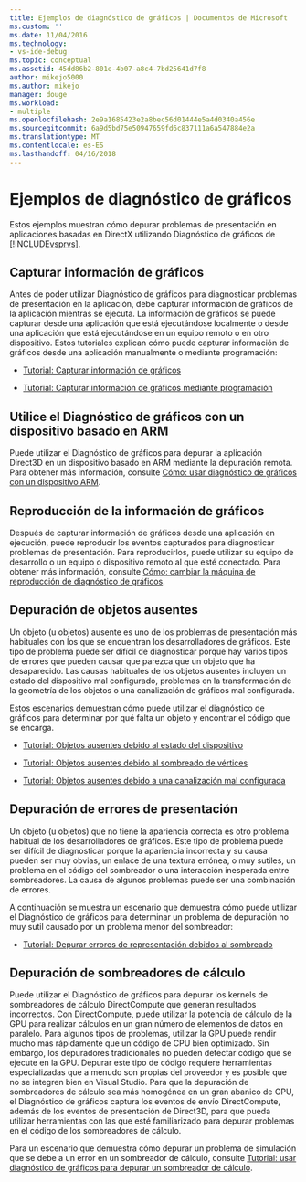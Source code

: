 ```yaml
---
title: Ejemplos de diagnóstico de gráficos | Documentos de Microsoft
ms.custom: ''
ms.date: 11/04/2016
ms.technology:
- vs-ide-debug
ms.topic: conceptual
ms.assetid: 45dd86b2-801e-4b07-a8c4-7bd25641d7f8
author: mikejo5000
ms.author: mikejo
manager: douge
ms.workload:
- multiple
ms.openlocfilehash: 2e9a1685423e2a8bec56d01444e5a4d0340a456e
ms.sourcegitcommit: 6a9d5bd75e50947659fd6c837111a6a547884e2a
ms.translationtype: MT
ms.contentlocale: es-ES
ms.lasthandoff: 04/16/2018
---
```

# <a name="graphics-diagnostics-examples"></a>Ejemplos de diagnóstico de gráficos
Estos ejemplos muestran cómo depurar problemas de presentación en aplicaciones basadas en DirectX utilizando Diagnóstico de gráficos de [!INCLUDE[vsprvs](../../code-quality/includes/vsprvs_md.md)].  
  
## <a name="capturing-graphics-information"></a>Capturar información de gráficos  
 Antes de poder utilizar Diagnóstico de gráficos para diagnosticar problemas de presentación en la aplicación, debe capturar información de gráficos de la aplicación mientras se ejecuta. La información de gráficos se puede capturar desde una aplicación que está ejecutándose localmente o desde una aplicación que está ejecutándose en un equipo remoto o en otro dispositivo. Estos tutoriales explican cómo puede capturar información de gráficos desde una aplicación manualmente o mediante programación:  
  
-   [Tutorial: Capturar información de gráficos](walkthrough-capturing-graphics-information.md)  
  
-   [Tutorial: Capturar información de gráficos mediante programación](walkthrough-capturing-graphics-information-programmatically.md)  
  
## <a name="use-graphics-diagnostics-with-an-arm-based-device"></a>Utilice el Diagnóstico de gráficos con un dispositivo basado en ARM  
 Puede utilizar el Diagnóstico de gráficos para depurar la aplicación Direct3D en un dispositivo basado en ARM mediante la depuración remota. Para obtener más información, consulte [Cómo: usar diagnóstico de gráficos con un dispositivo ARM](how-to-use-graphics-diagnostics-with-an-arm-device.md).  
  
## <a name="playing-back-graphics-information"></a>Reproducción de la información de gráficos  
 Después de capturar información de gráficos desde una aplicación en ejecución, puede reproducir los eventos capturados para diagnosticar problemas de presentación. Para reproducirlos, puede utilizar su equipo de desarrollo o un equipo o dispositivo remoto al que esté conectado. Para obtener más información, consulte [Cómo: cambiar la máquina de reproducción de diagnóstico de gráficos](how-to-change-the-graphics-diagnostics-playback-machine.md).  
  
## <a name="debugging-missing-objects"></a>Depuración de objetos ausentes  
 Un objeto (u objetos) ausente es uno de los problemas de presentación más habituales con los que se encuentran los desarrolladores de gráficos. Este tipo de problema puede ser difícil de diagnosticar porque hay varios tipos de errores que pueden causar que parezca que un objeto que ha desaparecido. Las causas habituales de los objetos ausentes incluyen un estado del dispositivo mal configurado, problemas en la transformación de la geometría de los objetos o una canalización de gráficos mal configurada.  
  
 Estos escenarios demuestran cómo puede utilizar el diagnóstico de gráficos para determinar por qué falta un objeto y encontrar el código que se encarga.  
  
-   [Tutorial: Objetos ausentes debido al estado del dispositivo](walkthrough-missing-objects-due-to-device-state.md)  
  
-   [Tutorial: Objetos ausentes debido al sombreado de vértices](walkthrough-missing-objects-due-to-vertex-shading.md)  
  
-   [Tutorial: Objetos ausentes debido a una canalización mal configurada](walkthrough-missing-objects-due-to-misconfigured-pipeline.md)  
  
## <a name="debugging-rendering-errors"></a>Depuración de errores de presentación  
 Un objeto (u objetos) que no tiene la apariencia correcta es otro problema habitual de los desarrolladores de gráficos. Este tipo de problema puede ser difícil de diagnosticar porque la apariencia incorrecta y su causa pueden ser muy obvias, un enlace de una textura errónea, o muy sutiles, un problema en el código del sombreador o una interacción inesperada entre sombreadores. La causa de algunos problemas puede ser una combinación de errores.  
  
 A continuación se muestra un escenario que demuestra cómo puede utilizar el Diagnóstico de gráficos para determinar un problema de depuración no muy sutil causado por un problema menor del sombreador:  
  
-   [Tutorial: Depurar errores de representación debidos al sombreado](walkthrough-debugging-rendering-errors-due-to-shading.md)  
  
## <a name="debugging-compute-shaders"></a>Depuración de sombreadores de cálculo  
 Puede utilizar el Diagnóstico de gráficos para depurar los kernels de sombreadores de cálculo DirectCompute que generan resultados incorrectos. Con DirectCompute, puede utilizar la potencia de cálculo de la GPU para realizar cálculos en un gran número de elementos de datos en paralelo. Para algunos tipos de problemas, utilizar la GPU puede rendir mucho más rápidamente que un código de CPU bien optimizado. Sin embargo, los depuradores tradicionales no pueden detectar código que se ejecute en la GPU. Depurar este tipo de código requiere herramientas especializadas que a menudo son propias del proveedor y es posible que no se integren bien en Visual Studio. Para que la depuración de sombreadores de cálculo sea más homogénea en un gran abanico de GPU, el Diagnóstico de gráficos captura los eventos de envío DirectCompute, además de los eventos de presentación de Direct3D, para que pueda utilizar herramientas con las que esté familiarizado para depurar problemas en el código de los sombreadores de cálculo.  
  
 Para un escenario que demuestra cómo depurar un problema de simulación que se debe a un error en un sombreador de cálculo, consulte [Tutorial: usar diagnóstico de gráficos para depurar un sombreador de cálculo](walkthrough-using-graphics-diagnostics-to-debug-a-compute-shader.md).